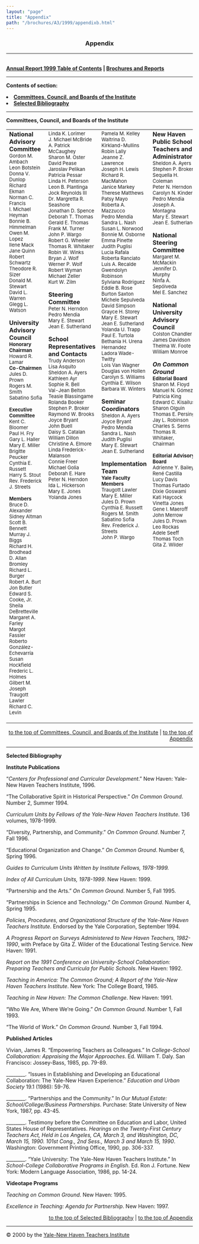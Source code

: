 ```yaml
---
layout: "page"
title: "Appendix"
path: "/brochures/A3/1999/appendixb.html"
---
```

<main>
<center><a name="t"></a><b><h3>Appendix</h3></b>
<hr/></center>
<p><br/><b><a href="index.html">Annual Report 1999 Table of Contents</a>
|
<a href="..\..\">Brochures and Reports</a></b></p><hr/><b>
<p><b>Contents of section:</b>
</p><p><ul?&lt;li>
</ul?&lt;li></p><li>
<a href="#a">Committees, Council, and Boards of the Institute</a></li>
<li>
<a href="#c">Selected Bibliography</a></li>
<hr/><a name="a"></a>Committees, Council, and Boards of the Institute</b>
<center><table cellpadding="9" cellspacing="9">
<tbody><tr valign="TOP">
<td><b>National Advisory </b>
<br/><b>Committee </b>
<br/><font size="-1">Gordon M. Ambach</font>
<br/><font size="-1">Leon Botstein</font>
<br/><font size="-1">Donna V. Dunlop</font>
<br/><font size="-1">Richard Ekman</font>
<br/><font size="-1">Norman C. Francis</font>
<br/><font size="-1">I. Michael Heyman</font>
<br/><font size="-1">Bonnie B. Himmelman</font>
<br/><font size="-1">Owen M. Lopez</font>
<br/><font size="-1">Ilene Mack</font>
<br/><font size="-1">Jane Quinn</font>
<br/><font size="-1">Robert Schwartz</font>
<br/><font size="-1">Theodore R. Sizer</font>
<br/><font size="-1">Donald M. Stewart</font>
<br/><font size="-1">David L. Warren</font>
<br/><font size="-1">Glegg L. Watson</font>
<p><b>University Advisory</b>
<br/><b>Council</b>
<br/><b><font size="-1">Honorary Chairman</font></b>
<br/><font size="-1">Howard R. Lamar</font>
<br/><b><font size="-1">Co-Chairmen</font></b>
<br/><font size="-1">Jules D. Prown</font>
<br/><font size="-1">Rogers M. Smith</font>
<br/><font size="-1">Sabatino Sofia</font>
</p><p><b><font size="-1">Executive Committee</font></b>
<br/><font size="-1">Kent C. Bloomer</font>
<br/><font size="-1">Paul H. Fry</font>
<br/><font size="-1">Gary L. Haller</font>
<br/><font size="-1">Mary E. Miller</font>
<br/><font size="-1">Brigitte Peucker</font>
<br/><font size="-1">Cynthia E. Russett</font>
<br/><font size="-1">Harry S. Stout</font>
<br/><font size="-1">Rev. Frederick J. Streets</font>
</p><p><b><font size="-1">Members</font></b>
<br/><font size="-1">Bruce D. Alexander</font>
<br/><font size="-1">Sidney Altman</font>
<br/><font size="-1">Scott B. Bennett</font>
<br/><font size="-1">Murray J. Biggs</font>
<br/><font size="-1">Richard H. Brodhead</font>
<br/><font size="-1">D. Allan Bromley</font>
<br/><font size="-1">Richard L. Burger</font>
<br/><font size="-1">Robert A. Burt</font>
<br/><font size="-1">Jon Butler</font>
<br/><font size="-1">Edward S. Cooke, Jr.</font>
<br/><font size="-1">Sheila DeBretteville</font>
<br/><font size="-1">Margaret A. Farley</font>
<br/><font size="-1">Margot Fassler</font>
<br/><font size="-1">Roberto González-Echevarría</font>
<br/><font size="-1">Susan Hockfield</font>
<br/><font size="-1">Frederic L. Holmes</font>
<br/><font size="-1">Gilbert M. Joseph</font>
<br/><font size="-1">Traugott Lawler</font>
<br/><font size="-1">Richard C. Levin</font></p></td>
<td><font size="-1">Linda K. Lorimer</font>
<br/><font size="-1">J. Michael McBride</font>
<br/><font size="-1">A. Patrick McCaughey</font>
<br/><font size="-1">Sharon M. Oster</font>
<br/><font size="-1">David Pease</font>
<br/><font size="-1">Jaroslav Pelikan</font>
<br/><font size="-1">Patricia Pessar</font>
<br/><font size="-1">Linda H. Peterson</font>
<br/><font size="-1">Leon B. Plantinga</font>
<br/><font size="-1">Jock Reynolds III</font>
<br/><font size="-1">Dr. Margretta R. Seashore</font>
<br/><font size="-1">Jonathan D. Spence</font>
<br/><font size="-1">Deborah T. Thomas</font>
<br/><font size="-1">Gerald E. Thomas</font>
<br/><font size="-1">Frank M. Turner</font>
<br/><font size="-1">John P. Wargo</font>
<br/><font size="-1">Robert G. Wheeler</font>
<br/><font size="-1">Thomas R. Whitaker</font>
<br/><font size="-1">Robin W. Winks</font>
<br/><font size="-1">Bryan J. Wolf</font>
<br/><font size="-1">Werner P. Wolf</font>
<br/><font size="-1">Robert Wyman</font>
<br/><font size="-1">Michael Zeller</font>
<br/><font size="-1">Kurt W. Zilm</font>
<p><b>Steering Committee</b>
<br/><font size="-1">Peter N. Herndon</font>
<br/><font size="-1">Pedro Mendia</font>
<br/><font size="-1">Mary E. Stewart</font>
<br/><font size="-1">Jean E. Sutherland</font>
</p><p><b>School Representatives</b>
<br/><b>and Contacts</b>
<br/><font size="-1">Trudy Anderson</font>
<br/><font size="-1">Lisa Asquito</font>
<br/><font size="-1">Sheldon A. Ayers</font>
<br/><font size="-1">Kathleen Ayr</font>
<br/><font size="-1">Sophie R. Bell</font>
<br/><font size="-1">Val-Jean Belton</font>
<br/><font size="-1">Teasie Blassingame</font>
<br/><font size="-1">Rolanda Booker</font>
<br/><font size="-1">Stephen P. Broker</font>
<br/><font size="-1">Raymond W. Brooks</font>
<br/><font size="-1">Joyce Bryant</font>
<br/><font size="-1">John Buell</font>
<br/><font size="-1">Daisy S. Catalan</font>
<br/><font size="-1">William Dillon</font>
<br/><font size="-1">Christine A. Elmore</font>
<br/><font size="-1">Linda Frederick-Malanson</font>
<br/><font size="-1">Connie Freer</font>
<br/><font size="-1">Michael Golia</font>
<br/><font size="-1">Deborah E. Hare</font>
<br/><font size="-1">Peter N. Herndon</font>
<br/><font size="-1">Ida L. Hickerson</font>
<br/><font size="-1">Mary E. Jones</font>
<br/><font size="-1">Yolanda Jones</font></p></td>
<td><font size="-1">Pamela M. Kelley</font>
<br/><font size="-1">Waltrina D. Kirkland-Mullins</font>
<br/><font size="-1">Robin Lally</font>
<br/><font size="-1">Jeanne Z. Lawrence</font>
<br/><font size="-1">Joseph H. Lewis</font>
<br/><font size="-1">Richard R. MacMahon</font>
<br/><font size="-1">Janice Markey</font>
<br/><font size="-1">Therese Matthews</font>
<br/><font size="-1">Patsy Mayo</font>
<br/><font size="-1">Roberta A. Mazzucco</font>
<br/><font size="-1">Pedro Mendia</font>
<br/><font size="-1">Sandra L. Nash</font>
<br/><font size="-1">Susan L. Norwood</font>
<br/><font size="-1">Bonnie M. Osborne</font>
<br/><font size="-1">Emma Pinette</font>
<br/><font size="-1">Judith Puglisi</font>
<br/><font size="-1">Lucia Rafala</font>
<br/><font size="-1">Roberta Ranciato</font>
<br/><font size="-1">Luis A. Recalde</font>
<br/><font size="-1">Gwendolyn Robinson</font>
<br/><font size="-1">Sylviana Rodriguez</font>
<br/><font size="-1">Eddie B. Rose</font>
<br/><font size="-1">Burton Saxton</font>
<br/><font size="-1">Michele Sepulveda</font>
<br/><font size="-1">David Simpson</font>
<br/><font size="-1">Grayce H. Storey</font>
<br/><font size="-1">Mary E. Stewart</font>
<br/><font size="-1">Jean E. Sutherland</font>
<br/><font size="-1">Yolanda U. Trapp</font>
<br/><font size="-1">Paul E. Turtola</font>
<br/><font size="-1">Bethania H. Urena Hernandez</font>
<br/><font size="-1">Ladora Wade-Twitty</font>
<br/><font size="-1">Lois Van Wagner</font>
<br/><font size="-1">Douglas von Hollen</font>
<br/><font size="-1">Carolyn S. Williams</font>
<br/><font size="-1">Cynthia E. Wilson</font>
<br/><font size="-1">Barbara W. Winters</font>
<p><b>Seminar Coordinators</b>
<br/><font size="-1">Sheldon A. Ayers</font>
<br/><font size="-1">Joyce Bryant</font>
<br/><font size="-1">Pedro Mendia</font>
<br/><font size="-1">Sandra L. Nash</font>
<br/><font size="-1">Judith Puglisi</font>
<br/><font size="-1">Mary E. Stewart</font>
<br/><font size="-1">Jean E. Sutherland</font>
</p><p><b>Implementation Team</b>
<br/><b><font size="-1">Yale Faculty Members</font></b>
<br/><font size="-1">Traugott Lawler</font>
<br/><font size="-1">Mary E. Miller</font>
<br/><font size="-1">Jules D. Prown</font>
<br/><font size="-1">Cynthia E. Russett</font>
<br/><font size="-1">Rogers M. Smith</font>
<br/><font size="-1">Sabatino Sofia</font>
<br/><font size="-1">Rev. Frederick J. Streets</font>
<br/><font size="-1">John P. Wargo</font></p></td>
<td><b>New Haven Public School </b>
<br/><b>Teachers and Administrators</b>
<br/><font size="-1">Sheldon A. Ayers</font>
<br/><font size="-1">Stephen P. Broker</font>
<br/><font size="-1">Sequella H. Coleman</font>
<br/><font size="-1">Peter N. Herndon</font>
<br/><font size="-1">Carolyn N. Kinder</font>
<br/><font size="-1">Pedro Mendia</font>
<br/><font size="-1">Joseph A. Montagna</font>
<br/><font size="-1">Mary E. Stewart</font>
<br/><font size="-1">Jean E. Sutherland</font>
<p><b>National Steering Committee</b>
<br/><font size="-1">Margaret M. McMackin</font>
<br/><font size="-1">Jennifer D. Murphy</font>
<br/><font size="-1">Ninfa A. Sepólveda</font>
<br/><font size="-1">Mel E. Sanchez</font>
</p><p><b>National University Advisory </b>
<br/><b>Council</b>
<br/><font size="-1">Colston Chandler</font>
<br/><font size="-1">James Davidson</font>
<br/><font size="-1">Thelma W. Foote</font>
<br/><font size="-1">William Monroe</font>
</p><p><b><i>On Common Ground</i></b>
<br/><b><font size="-1">Editorial Board</font></b>
<br/><font size="-1">Sharon M. Floyd</font>
<br/><font size="-1">Manuel N. Gómez</font>
<br/><font size="-1">Patricia King</font>
<br/><font size="-1">Edward C. Kisailus</font>
<br/><font size="-1">Sharon Olguin</font>
<br/><font size="-1">Thomas E. Persing</font>
<br/><font size="-1">Jay L. Robinson</font>
<br/><font size="-1">Charles S. Serns</font>
<br/><font size="-1">Thomas R. Whitaker,</font>
<br/><font size="-1">Chairman</font>
</p><p><b><font size="-1">Editorial Advisory Board</font></b>
<br/><font size="-1">Adrienne Y. Bailey</font>
<br/><font size="-1">René Castilla</font>
<br/><font size="-1">Lucy Davis</font>
<br/><font size="-1">Thomas Furtado</font>
<br/><font size="-1">Dixie Goswami</font>
<br/><font size="-1">Kati Haycock</font>
<br/><font size="-1">Vinetta Jones</font>
<br/><font size="-1">Gene I. Maeroff</font>
<br/><font size="-1">John Merrow</font>
<br/><font size="-1">Jules D. Prown</font>
<br/><font size="-1">Leo Rockas</font>
<br/><font size="-1">Adele Seeff</font>
<br/><font size="-1">Thomas Toch</font>
<br/><font size="-1">Gita Z. Wilder</font></p></td>
</tr>
</tbody></table></center>
<div align="right">
<p><a href="#a">to the top of Committees, Council, and Boards of the
Institute</a> | <a href="#t">to the top of Appendix</a>
</p><hr/></div>
<p><a name="c"></a><b>Selected Bibliography</b>
</p><p><b>Institute Publications</b>
</p><p>“<i>Centers for Professional and Curricular Development</i>.” New Haven:
Yale-New Haven Teachers Institute, 1996.
</p><p>“The Collaborative Spirit in Historical Perspective.” <i>On Common Ground</i>.
Number 2, Summer 1994.
</p><p><i>Curriculum Units by Fellows of the Yale-New Haven Teachers Institute</i>.
136 volumes, 1978-1999.
</p><p>“Diversity, Partnership, and Community.” <i>On Common Ground</i>. Number
7, Fall 1996.
</p><p>“Educational Organization and Change.” <i>On Common Ground</i>. Number
6, Spring 1996.
</p><p><i>Guides to Curriculum Units Written by Institute Fellows, 1978-1999.</i>
</p><p><i>Index of All Curriculum Units, 1978-1999</i>. New Haven: 1999.
</p><p>“Partnership and the Arts.” <i>On Common Ground</i>. Number 5, Fall
1995.
</p><p>“Partnerships in Science and Technology.” <i>On Common Ground</i>. Number
4, Spring 1995.
</p><p><i>Policies, Procedures, and Organizational Structure of the Yale-New
Haven Teachers Institute</i>. Endorsed by the Yale Corporation, September
1994.
</p><p><i>A Progress Report on Surveys Administered to New Haven Teachers,
1982-1990</i>, with Preface by Gita Z. Wilder of the Educational Testing
Service. New Haven: 1991.
</p><p><i>Report on the 1991 Conference on University-School Collaboration:
Preparing Teachers and Curricula for Public Schools</i>. New Haven: 1992.
</p><p><i>Teaching in America: The Common Ground; A Report of the Yale-New
Haven Teachers Institute</i>. New York: The College Board, 1985.
</p><p><i>Teaching in New Haven: The Common Challenge</i>. New Haven: 1991.
</p><p>“Who We Are, Where We’re Going.” <i>On Common Ground</i>. Number 1,
Fall 1993.
</p><p>“The World of Work.” <i>On Common Ground</i>. Number 3, Fall 1994.
</p><p><b>Published Articles</b>
</p><p>Vivian, James R. “Empowering Teachers as Colleagues.” In
<i>College-School
Collaboration: Appraising the Major Approaches</i>. Ed. William T. Daly.
San Francisco: Jossey-Bass, 1985, pp. 79-89.
</p><p>________. “Issues in Establishing and Developing an Educational Collaboration:
The Yale-New Haven Experience.” <i>Education and Urban Society</i> 19.1
(1986): 59-76.
</p><p>________. “Partnerships and the Community.” In <i>Our Mutual Estate:
School/College/Business Partnerships</i>. Purchase: State University of
New York, 1987, pp. 43-45.
</p><p>________. Testimony before the Committee on Education and Labor, United
States House of Representatives. <i>Hearings on the Twenty-First Century
Teachers Act, Held in Los Angeles, CA, March 3, and Washington, DC, March
15, 1990. 101st Cong., 2nd Sess., March 3 and March 15, 1990</i>. Washington:
Government Printing Office, 1990, pp. 306-337.
</p><p>________. “Yale University: The Yale-New Haven Teachers Institute.”
In <i>School-College Collaborative Programs in English</i>. Ed. Ron J.
Fortune. New York: Modern Language Association, 1986, pp. 14-24.
</p><p><b>Videotape Programs</b>
</p><p><i>Teaching on Common Ground</i>. New Haven: 1995.
</p><p><i>Excellence in Teaching: Agenda for Partnership</i>. New Haven: 1997.
</p><div align="right">
<p><a href="#c">to the top of Selected Bibliography</a> | <a href="#t">to
the top of Appendix</a>
</p><hr/></div>
<p>© 2000 by the <a href="..\..\..\">Yale-New Haven
Teachers Institute</a>
</p></main>